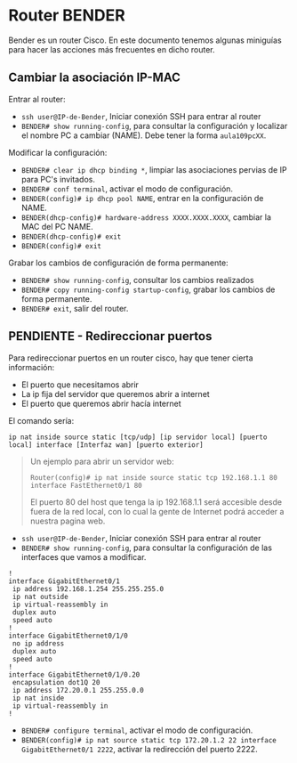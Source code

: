 
# Router BENDER

Bender es un router Cisco. En este documento tenemos algunas miniguías para hacer
las acciones más frecuentes en dicho router.

## Cambiar la asociación IP-MAC

Entrar al router:
* `ssh user@IP-de-Bender`, Iniciar conexión SSH para entrar al router
* `BENDER# show running-config`, para consultar la configuración y localizar el nombre
PC a cambiar (NAME). Debe tener la forma `aula109pcXX`.

Modificar la configuración:
* `BENDER# clear ip dhcp binding *`, limpiar las asociaciones pervias de IP para PC's invitados.
* `BENDER# conf terminal`, activar el modo de configuración.
* `BENDER(config)# ip dhcp pool NAME`, entrar en la configuración de NAME.
* `BENDER(dhcp-config)# hardware-address XXXX.XXXX.XXXX`, cambiar la MAC del PC NAME.
* `BENDER(dhcp-config)# exit`
* `BENDER(config)# exit`

Grabar los cambios de configuración de forma permanente:
* `BENDER# show running-config`, consultar los cambios realizados
* `BENDER# copy running-config startup-config`, grabar los cambios de forma permanente.
* `BENDER# exit`, salir del router.

## PENDIENTE - Redireccionar puertos

Para redireccionar puertos en un router cisco, hay que tener cierta información:
* El puerto que necesitamos abrir
* La ip fija del servidor que queremos abrir a internet
* El puerto que queremos abrir hacía internet

El comando sería:
```
ip nat inside source static [tcp/udp] [ip servidor local] [puerto local] interface [Interfaz wan] [puerto exterior]
```

> Un ejemplo para abrir un servidor web:
> ```
> Router(config)# ip nat inside source static tcp 192.168.1.1 80 interface FastEthernet0/1 80
> ```
>
> El puerto 80 del host que tenga la ip 192.168.1.1 será accesible desde fuera de la red local, con lo cual la gente de Internet podrá acceder a nuestra pagina web.

* `ssh user@IP-de-Bender`, Iniciar conexión SSH para entrar al router
* `BENDER# show running-config`, para consultar la configuración de las interfaces que vamos a modificar.

```
!
interface GigabitEthernet0/1
 ip address 192.168.1.254 255.255.255.0
 ip nat outside
 ip virtual-reassembly in
 duplex auto
 speed auto
!         
interface GigabitEthernet0/1/0
 no ip address
 duplex auto
 speed auto
!         
interface GigabitEthernet0/1/0.20
 encapsulation dot1Q 20
 ip address 172.20.0.1 255.255.0.0
 ip nat inside
 ip virtual-reassembly in
!
```

* `BENDER# configure terminal`, activar el modo de configuración.
* `BENDER(config)# ip nat source static tcp 172.20.1.2 22 interface GigabitEthernet0/1 2222`, activar la redirección del puerto 2222.
